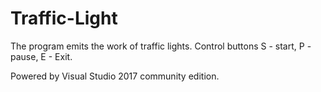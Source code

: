 # Traffic-Light
The program emits the work of traffic lights. 
Control buttons S - start, P - pause, E - Exit.

Powered by Visual Studio 2017 community edition. 
